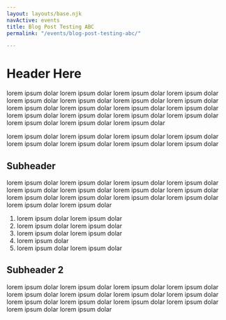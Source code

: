 ```yaml
---
layout: layouts/base.njk
navActive: events
title: Blog Post Testing ABC
permalink: "/events/blog-post-testing-abc/"

---
```

# Header Here

lorem ipsum dolar lorem ipsum dolar lorem ipsum dolar lorem ipsum dolar lorem ipsum dolar lorem ipsum dolar lorem ipsum dolar lorem ipsum dolar lorem ipsum dolar lorem ipsum dolar lorem ipsum dolar lorem ipsum dolar lorem ipsum dolar lorem ipsum dolar lorem ipsum dolar lorem ipsum dolar lorem ipsum dolar lorem ipsum dolar lorem ipsum dolar 

lorem ipsum dolar lorem ipsum dolar lorem ipsum dolar lorem ipsum dolar lorem ipsum dolar lorem ipsum dolar lorem ipsum dolar lorem ipsum dolar 

## Subheader

lorem ipsum dolar lorem ipsum dolar lorem ipsum dolar lorem ipsum dolar lorem ipsum dolar lorem ipsum dolar lorem ipsum dolar lorem ipsum dolar lorem ipsum dolar lorem ipsum dolar lorem ipsum dolar lorem ipsum dolar lorem ipsum dolar lorem ipsum dolar 

1. lorem ipsum dolar lorem ipsum dolar 
2. lorem ipsum dolar lorem ipsum dolar 
3. lorem ipsum dolar lorem ipsum dolar 
4. lorem ipsum dolar 
5. lorem ipsum dolar lorem ipsum dolar 

## Subheader 2

lorem ipsum dolar lorem ipsum dolar lorem ipsum dolar lorem ipsum dolar lorem ipsum dolar lorem ipsum dolar lorem ipsum dolar lorem ipsum dolar lorem ipsum dolar lorem ipsum dolar lorem ipsum dolar lorem ipsum dolar lorem ipsum dolar lorem ipsum dolar 